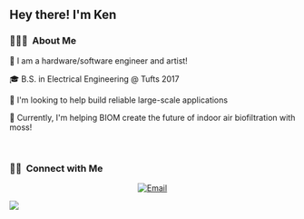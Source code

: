 <h2> Hey there! I'm Ken </h2>

<h3> 👨🏻‍💻  About Me </h3>

🤔 I am a hardware/software engineer and artist!

🎓 B.S. in Electrical Engineering @ Tufts 2017

💼 I'm looking to help build reliable large-scale applications

🌱 Currently, I'm helping BIOM create the future of indoor air biofiltration with moss!

<br/>

<h3> 🤝🏻  Connect with Me </h3>

<p align="center">
<a href="https://www.kuralabs.org/"&gt;&lt;img alt="Website" src="https://img.shields.io/badge/Website-www.kuralabs.org-orange?style=flat-square&logo=google-chrome"></a>
<a href="https://www.linkedin.com/in/kennethpostigo/"&gt;&lt;img alt="LinkedIn" src="https://img.shields.io/badge/LinkedIn-Kenneth%20Postigo-orange?style=flat-square&logo=linkedin"></a>
<a href="postigo.kura@gmail.com"><img alt="Email" src="https://img.shields.io/badge/Email-postigo.kura@gmail.com-orange?style=flat-square&logo=gmail"></a>
</p>

![](https://4af1-2603-6010-b100-8d-8ac-8568-a913-5bd.ngrok-free.app/pixel.gif)
